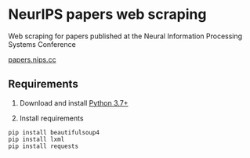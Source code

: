 # NeurIPS papers web scraping

Web scraping for papers published at the Neural Information Processing Systems Conference

[papers.nips.cc](http://papers.nips.cc/)

## Requirements

1. Download and install [Python 3.7+](https://www.python.org/downloads/)

2. Install requirements
```
pip install beautifulsoup4
pip install lxml
pip install requests
```
